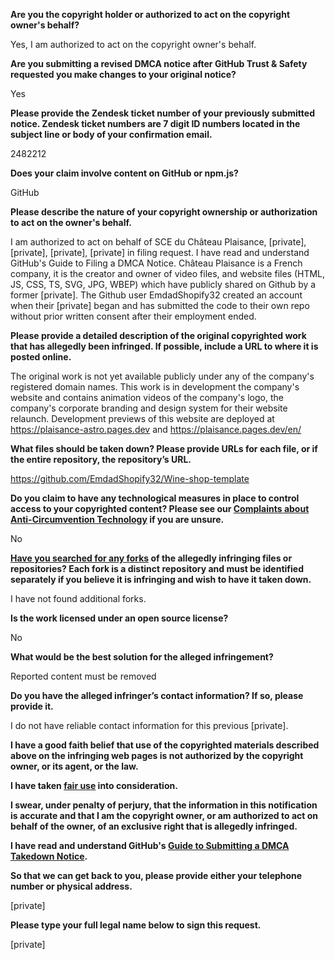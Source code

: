 **Are you the copyright holder or authorized to act on the copyright owner's behalf?**

Yes, I am authorized to act on the copyright owner's behalf.

**Are you submitting a revised DMCA notice after GitHub Trust & Safety requested you make changes to your original notice?**

Yes

**Please provide the Zendesk ticket number of your previously submitted notice. Zendesk ticket numbers are 7 digit ID numbers located in the subject line or body of your confirmation email.**

2482212

**Does your claim involve content on GitHub or npm.js?**

GitHub

**Please describe the nature of your copyright ownership or authorization to act on the owner's behalf.**

I am authorized to act on behalf of SCE du Château Plaisance, [private], [private], [private], [private] in filing request. I have read and understand GitHub's Guide to Filing a DMCA Notice. Château Plaisance is a French company, it is the creator and owner of video files, and website files (HTML, JS, CSS, TS, SVG, JPG, WBEP) which have publicly shared on Github by a former [private]. The Github user EmdadShopify32 created an account when their [private] began and has submitted the code to their own repo without prior written consent after their employment ended.

**Please provide a detailed description of the original copyrighted work that has allegedly been infringed. If possible, include a URL to where it is posted online.**

The original work is not yet available publicly under any of the company's registered domain names. This work is in development the company's website and contains animation videos of the company's logo, the company's corporate branding and design system for their website relaunch. Development previews of this website are deployed at https://plaisance-astro.pages.dev and https://plaisance.pages.dev/en/

**What files should be taken down? Please provide URLs for each file, or if the entire repository, the repository’s URL.**

https://github.com/EmdadShopify32/Wine-shop-template

**Do you claim to have any technological measures in place to control access to your copyrighted content? Please see our <a href="https://docs.github.com/articles/guide-to-submitting-a-dmca-takedown-notice#complaints-about-anti-circumvention-technology">Complaints about Anti-Circumvention Technology</a> if you are unsure.**

No

**<a href="https://docs.github.com/articles/dmca-takedown-policy#b-what-about-forks-or-whats-a-fork">Have you searched for any forks</a> of the allegedly infringing files or repositories? Each fork is a distinct repository and must be identified separately if you believe it is infringing and wish to have it taken down.**

I have not found additional forks.

**Is the work licensed under an open source license?**

No

**What would be the best solution for the alleged infringement?**

Reported content must be removed

**Do you have the alleged infringer’s contact information? If so, please provide it.**

I do not have reliable contact information for this previous [private].

**I have a good faith belief that use of the copyrighted materials described above on the infringing web pages is not authorized by the copyright owner, or its agent, or the law.**

**I have taken <a href="https://www.lumendatabase.org/topics/22">fair use</a> into consideration.**

**I swear, under penalty of perjury, that the information in this notification is accurate and that I am the copyright owner, or am authorized to act on behalf of the owner, of an exclusive right that is allegedly infringed.**

**I have read and understand GitHub's <a href="https://docs.github.com/articles/guide-to-submitting-a-dmca-takedown-notice/">Guide to Submitting a DMCA Takedown Notice</a>.**

**So that we can get back to you, please provide either your telephone number or physical address.**

[private]

**Please type your full legal name below to sign this request.**

[private]
